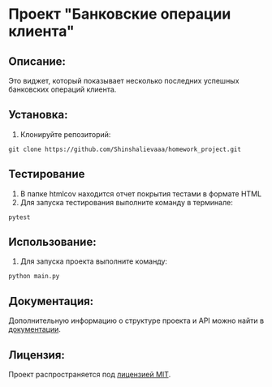 # Проект "Банковские операции клиента"

## Описание:

Это виджет, который показывает несколько последних успешных банковских операций клиента.

## Установка:

1. Клонируйте репозиторий:
```
git clone https://github.com/Shinshalievaaa/homework_project.git
```

## Тестирование

1. В папке htmlcov находится отчет покрытия тестами в формате HTML
2. Для запуска тестирования выполните команду в терминале:
```
pytest
```

## Использование:

1. Для запуска проекта выполните команду:
```
python main.py
```

## Документация:

Дополнительную информацию о структуре проекта и API можно найти в [документации](docs/README.md).

## Лицензия:

Проект распространяется под [лицензией MIT](LICENSE).
